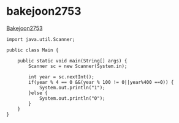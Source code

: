 bakejoon2753
============
[Bakejoon2753](https://www.acmicpc.net/problem/2753)
```
import java.util.Scanner;

public class Main {

	public static void main(String[] args) {
		Scanner sc = new Scanner(System.in); 
		
		int year = sc.nextInt();
		if(year % 4 == 0 &&(year % 100 != 0||year%400 ==0)) {
			System.out.println("1");
		}else {
			System.out.println("0");
		}
	}
}
```